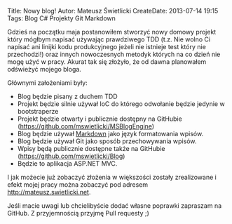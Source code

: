Title: Nowy blog!
Autor: Mateusz Świetlicki
CreateDate: 2013-07-14 19:15
Tags:	Blog
		C#
		Projekty
		Git
		Markdown

Gdzieś na początku maja postanowiłem stworzyć nowy domowy projekt który mógłbym napisać używając prawdziwego TDD (t.z. Nie wolno Ci napisać ani linijki kodu produkcyjnego jeżeli nie istnieje test który nie przechodzi!) oraz innych nowoczesnych metodyk których na co dzień nie mogę użyć w pracy. 
Akurat tak się złożyło, że od dawna planowałem odświeżyć mojego bloga.

Głównymi założeniami były:

- Blog będzie pisany z duchem TDD
- Projekt będzie silnie używał IoC do którego odwołanie będzie jedynie w bootstraperze
- Projekt będzie otwarty i publicznie dostępny na GitHubie (<https://github.com/mswietlicki/MSBlogEngine>)
- Blog będzie używał [Markdown](http://daringfireball.net/projects/markdown/) jako język formatowania wpisów.
- Blog będzie używał Git jako sposób przechowywania wpisów.
- Wpisy będą publicznie dostępne także na GitHubie (<https://github.com/mswietlicki/Blog>)
- Będzie to aplikacja ASP.NET MVC.

I jak możecie już zobaczyć złożenia w większości zostały zrealizowane i efekt mojej pracy można zobaczyć pod adresem <http://mateusz.swietlicki.net>.

Jeśli macie uwagi lub chcielibyście dodać własne poprawki zapraszam na GitHub. Z przyjemnością przyjmę Pull requesty ;)
 
 